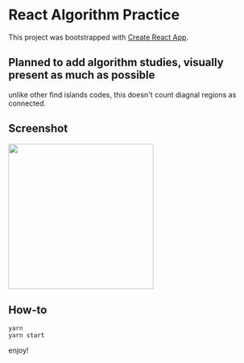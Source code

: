 # React Algorithm Practice

This project was bootstrapped with [Create React App](https://github.com/facebook/create-react-app).

## Planned to add algorithm studies, visually present as much as possible

unlike other find islands codes, this doesn't count diagnal regions as connected.

## Screenshot

<img src="https://image-placeholder-for-preview.s3.ap-northeast-2.amazonaws.com/react-algorithm-practice-find-islands.png" width="288"/>

## How-to

```
yarn
yarn start
```
enjoy!